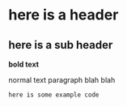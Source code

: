 # here is a header

## here is a sub header

**bold text**

normal text paragraph blah blah 

`here is some example code`
